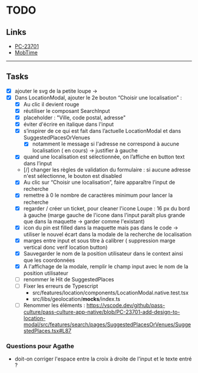# TODO

## Links

- [PC-23701](https://passculture.atlassian.net/browse/PC-23701)
- [MobTime](https://mobtime.hadrienmp.fr/mob/pass-culture)

---

## Tasks

- [x] ajouter le svg de la petite loupe -> [](https://www.figma.com/file/9vjOC2ygiCZroPl9FUF36s/Localisation?node-id=2770%3A77120&mode=dev)
- [x] Dans LocationModal, ajouter le 2e bouton “Choisir une localisation” :
  - [x] Au clic il devient rouge
  - [x] réutiliser le composant SearchInput
  - [x] placeholder : "Ville, code postal, adresse"
  - [x] éviter d'écrire en italique dans l'input
  - [x] s’inspirer de ce qui est fait dans l’actuelle LocationModal et dans SuggestedPlacesOrVenues
    - [x] notamment le message si l'adresse ne correspond à aucune localisation ( en cours) -> justifier à gauche
  - [x] quand une localisation est sélectionnée, on l’affiche en button text dans l’input
  - [/] changer les règles de validation du formulaire : si aucune adresse n'est sélectionne, le bouton est disabled
  - [x] Au clic sur “Choisir une localisation”, faire apparaître l’input de recherche
  - [x] remettre à 0 le nombre de caractères minimum pour lancer la recherche
  - [x] regarder / créer un ticket, pour cleaner l'icone Loupe : 16 px du bord à gauche (marge gauche de l'icone dans l'input paraît plus grande que dans la maquette -> garder comme l'existant)
  - [x] icon du pin est filled dans la maquette mais pas dans le code -> utiliser le nouvel écart dans la modale de la recherche de localisation
  - [x] marges entre input et sous titre à calibrer ( suppression marge vertical donc verif location button)
  - [x] Sauvegarder le nom de la position utilisateur dans le context ainsi que les coordonnées
  - [x] A l'affichage de la modale, remplir le champ input avec le nom de la position utilisateur
  - [ ] renommer le Hit de SuggestedPlaces
  - [ ] Fixer les erreurs de Typescript
    - src/features/location/components/LocationModal.native.test.tsx
    - src/libs/geolocation/**mocks**/index.ts
  - [ ] Renommer les éléments : <https://vscode.dev/github/pass-culture/pass-culture-app-native/blob/PC-23701-add-design-to-location-modal/src/features/search/pages/SuggestedPlacesOrVenues/SuggestedPlaces.tsx#L87>

### Questions pour Agathe

- doit-on corriger l'espace entre la croix à droite de l'input et le texte entré ?
